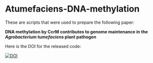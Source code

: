 # Atumefaciens-DNA-methylation

These are scripts that were used to prepare the following paper:

**DNA methylation by CcrM contributes to genome maintenance in the *Agrobacterium tumefaciens* plant pathogen**

Here is the DOI for the released code:

[![DOI](https://zenodo.org/badge/819425525.svg)](https://zenodo.org/doi/10.5281/zenodo.12517805)
